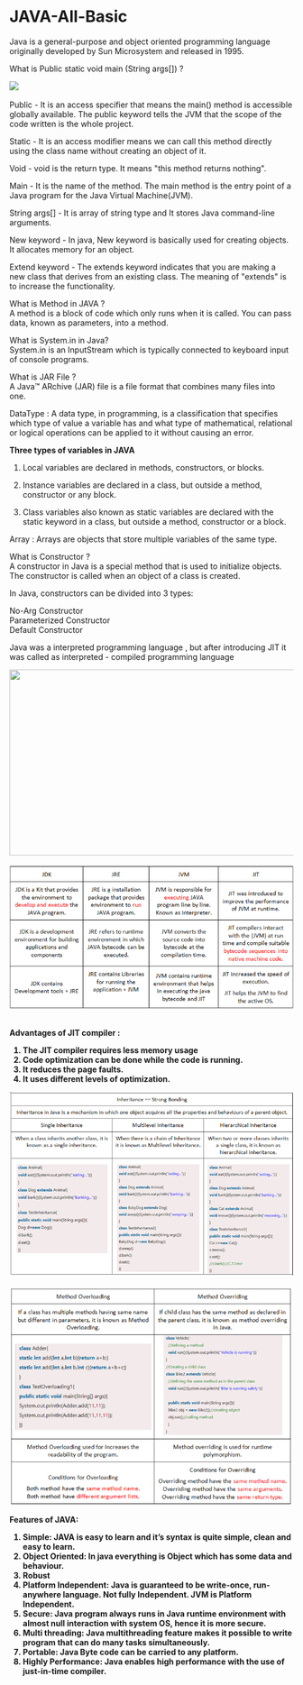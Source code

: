 # JAVA-All-Basic

Java is a general-purpose and object oriented programming language originally developed by Sun Microsystem and released in 1995. 

What is Public static void main (String args[]) ?<br>


![](https://media.geeksforgeeks.org/wp-content/uploads/20220105123954/Group2-660x330.jpg)

Public - It is an access specifier that means the main() method is accessible globally available. The public keyword tells the JVM that the scope of the code written is the whole project.

Static - It is an access modifier means we can call this method directly using the class name without creating an object of it.

Void - void is the return type. It means "this method returns nothing".

Main - It is the name of the method. The main method is the entry point of a Java program for the Java Virtual Machine(JVM). 

String args[] - It is array of string type and It stores Java command-line arguments. 

New keyword - In java, New keyword is basically used for creating objects. It allocates memory for an object.

Extend keyword - The extends keyword indicates that you are making a new class that derives from an existing class. The meaning of "extends" is to increase the functionality.

What is Method in JAVA ? <br>
A method is a block of code which only runs when it is called. You can pass data, known as parameters, into a method.

What is System.in in Java?<BR>
System.in is an InputStream which is typically connected to keyboard input of console programs.

What is JAR File ?<br>
A Java™ ARchive (JAR) file is a file format that combines many files into one.

DataType : A data type, in programming, is a classification that specifies which type of value a variable has and what type of mathematical, relational or logical operations can be applied to it without causing an error.

<b>Three types of variables in JAVA</b>

1. Local variables are declared in methods, constructors, or blocks.

2. Instance variables are declared in a class, but outside a method, constructor or any block.

3. Class variables also known as static variables are declared with the static keyword in a class, but outside a method, constructor or a block.

Array : Arrays are objects that store multiple variables of the same type.

What is Constructor ?<br>
A constructor in Java is a special method that is used to initialize objects. The constructor is called when an object of a class is created.

In Java, constructors can be divided into 3 types:<br>

No-Arg Constructor<br>
Parameterized Constructor<br>
Default Constructor

Java was a interpreted programming language , but after introducing JIT it was called as interpreted - compiled programming language<b>
  
<img src="https://media.geeksforgeeks.org/wp-content/uploads/20210218150010/JDK.png" width="700" height="330">
  
![](JDK+RE+VM+IT.png)<br><br>
  
  Advantages of JIT compiler : <br>
  1. The JIT compiler requires less memory usage <br>
  2. Code optimization can be done while the code is running.<br>
  3. It reduces the page faults.<br>
  4. It uses different levels of optimization.


![](Inheritance.png)<br><br>
![](MethodOverLR.png)
  
Features of JAVA:<br>
1.	Simple: JAVA is easy to learn and it’s syntax is quite simple, clean and easy to learn.<br>
2.	Object Oriented: In java everything is Object which has some data and behaviour.<br>
3.	Robust<br>
4.	Platform Independent: Java is guaranteed to be write-once, run-anywhere language. Not fully Independent. JVM is Platform Independent. <br>
5.	Secure: Java program always runs in Java runtime environment with almost null interaction with system OS, hence it is more secure.<br>
6.	Multi threading: Java multithreading feature makes it possible to write program that can do many tasks simultaneously.<br>
7.	Portable: Java Byte code can be carried to any platform.<br>
8.	Highly Performance: Java enables high performance with the use of just-in-time compiler.<br>



